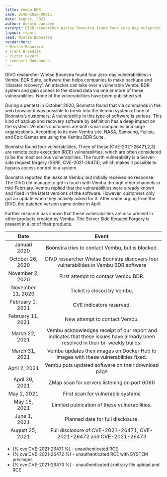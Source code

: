 ```yaml
---
title: Vembu BDR
case: DIVD-2020-00011
date: August, 2021
author: Gerard Janssen
excerpt: DIVD researcher Wietse Boonstra found four zero-day vulnerabilities in Vembu BDR Suite.
layout: report
lead: Wietse Boonstra  
researchers: 
- Wietse Boonstra
- Frank Breedijk
- Victor Gevers
- Lennaert Oudshoorn
---
```

DIVD researcher Wietse Boonstra found four zero-day vulnerabilities in Vembu BDR Suite, software that helps companies to make backups and ‘disaster recovery’. An attacker can take over a vulnerable Vembu BDR system and gain access to the stored data via one or more of these vulnerabilities. None of the vulnerabilities have been published yet.

During a pentest in October 2020, Boonstra found that via commands in the web browser it was possible to break into the Vembu system of one of Boonstra’s customers. A vulnerability in this type of software is serious. This kind of backup and recovery software by definition has a deep impact on the system. Vembu’s customers are both small companies and large organizations. According to its own Vembu site, NASA, Samsung, Fujitsu, and Epic Games are using the Vembu BDR Suite.

Boonstra found four vulnerabilities. Three of these (CVE-2021-26471,2,3) are remote code execution (RCE) vulnerabilities, which are often considered to be the most serious vulnerabilities. The fourth vulnerability is a Server-side request forgery (SSRF, CVE-2021-26474), which makes it possible to bypass access control to a system.

Boonstra reported the leaks at Vembu, but initially received no response. The DIVD did manage to get in touch with Vembu through other channels in mid-February. Vembu replied that the vulnerabilities were already known and fixed in the latest versions of the software. However, customers only got an update when they actively asked for it. After some urging from the DIVD, the patched version came online in April.

Further research has shown that these vulnerabilities are also present in other products created by Vembu. The Server Side Request Forgery is present in a lot of their products.

| Date              | Event |
|:-----------------:|:-----:|
| Januari 2020        | Boonstra tries to contact Vembu, but is blocked. |
| October 26, 2020  | DIVD researcher Wietse Boonstra discovers four vulnerabilities in Vembu BDR software |
| November 2, 2020  | First attempt to contact Vembu BDR. |
| November 11, 2020 | Ticket is closed by Vembu. |
| February 1, 2021  | CVE indicators reserved. |
| February 11, 2021 | New attempt to contact Vembu. |
| March 22, 2021    | Vembu acknowledges receipt of our report and indicates that these issues have already been resolved in  their bi-weekly builds. |
| March 31, 2021    | Vembu updates their images on Docker Hub to images with these vulnerabilities fixed. |
| April 2, 2021     | Vembu puts updated software on their download page |
| April 30, 2021    | ZMap scan for servers listening on port 6060 |
| May 2, 2021       | First scan for vulnerable systems |
| May 15, 2021      | Limited publication of these vulnerabilities. |
| June 1, 2021      | Planned date for full disclosure. |
| August 25, 2021   | Full disclosure of CVE-2021-26471, CVE-2021-26472 and CVE-2021-26473 |

- {% cve CVE-2021-26471 %} - unauthenticated RCE
- {% cve CVE-2021-26472 %} - unauthenticated RCE with SYSTEM privileges
- {% cve CVE-2021-26473 %} - unauthenticated arbitrary file upload and RCE
